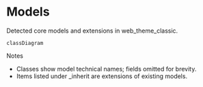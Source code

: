 # Models

Detected core models and extensions in web_theme_classic.

```mermaid
classDiagram
```

Notes
- Classes show model technical names; fields omitted for brevity.
- Items listed under _inherit are extensions of existing models.
